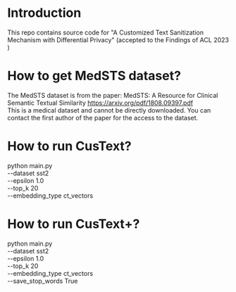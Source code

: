 # Introduction
This repo contains source code for "A Customized Text Sanitization Mechanism with Differential Privacy" (accepted to the Findings of ACL 2023 )

# How to get MedSTS dataset?
The MedSTS dataset is from the paper: MedSTS: A Resource for Clinical Semantic Textual Similarity https://arxiv.org/pdf/1808.09397.pdf \
This is a medical dataset and cannot be directly downloaded. You can contact the first author of the paper for the access to the dataset.

# How to run CusText?

 python main.py \
  --dataset sst2 \
  --epsilon 1.0 \
  --top_k 20 \
  --embedding_type ct_vectors 

# How to run CusText+?

 python main.py \
  --dataset sst2 \
  --epsilon 1.0 \
  --top_k 20 \
  --embedding_type ct_vectors \
  --save_stop_words True
